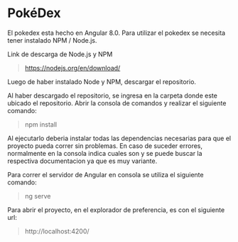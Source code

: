 # PokéDex
 
 El pokedex esta hecho en Angular 8.0.
 Para utilizar el pokedex se necesita tener instalado NPM / Node.js. 
 
 Link de descarga de Node.js y NPM
 >https://nodejs.org/en/download/
 
 Luego de haber instalado Node y NPM, descargar el repositorio.

 Al haber descargado el repositorio, se ingresa en la carpeta donde este ubicado el repositorio. Abrir la consola de comandos y realizar el siguiente comando:
 >npm install

 Al ejecutarlo deberia instalar todas las dependencias necesarias para que el proyecto pueda correr sin problemas. En caso de suceder errores, normalmente en la consola indica cuales son y se puede buscar la respectiva documentacion ya que es muy variante. 

 Para correr el servidor de Angular en consola se utiliza el siguiente comando:
 >ng serve

 Para abrir el proyecto, en el explorador de preferencia, es con el siguiente url:
 >http://localhost:4200/